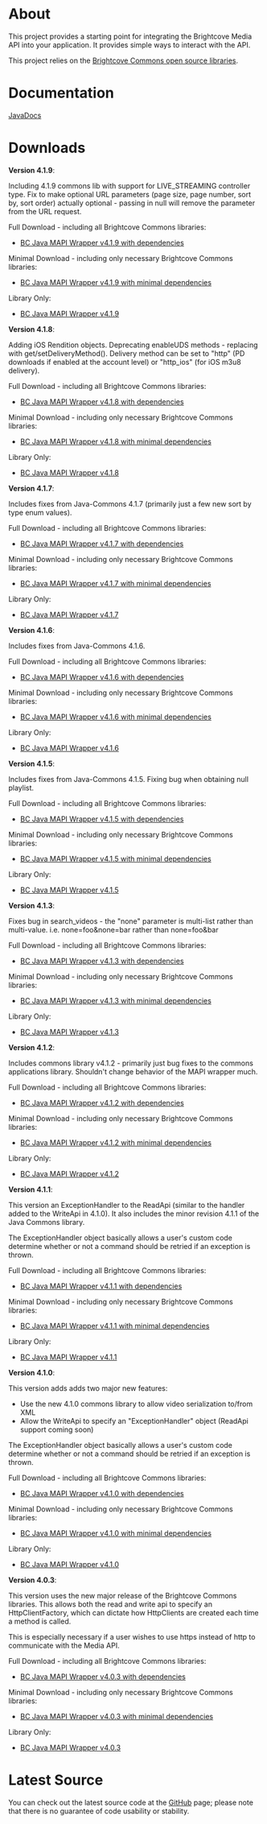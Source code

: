 About
=====

This project provides a starting point for integrating the Brightcove Media API into your application. It provides simple ways to interact with the API.

This project relies on the [Brightcove Commons open source libraries](https://github.com/BrightcoveOS/Java-Commons).

Documentation
=============

[JavaDocs](http://brightcoveos.github.com/Java-MAPI-Wrapper/javadoc/)

Downloads
=========

**Version 4.1.9**:

Including 4.1.9 commons lib with support for LIVE_STREAMING controller type.
Fix to make optional URL parameters (page size, page number, sort by, sort order) actually optional - passing in null will remove the parameter from the URL request.

Full Download - including all Brightcove Commons libraries:

- [BC Java MAPI Wrapper v4.1.9 with dependencies](https://github.com/downloads/BrightcoveOS/Java-MAPI-Wrapper/bc-java-mapi-wrapper-4.1.9.zip)

Minimal Download - including only necessary Brightcove Commons libraries:

- [BC Java MAPI Wrapper v4.1.9 with minimal dependencies](https://github.com/downloads/BrightcoveOS/Java-MAPI-Wrapper/bc-java-mapi-wrapper-minimal-4.1.9.zip)

Library Only:

- [BC Java MAPI Wrapper v4.1.9](https://github.com/downloads/BrightcoveOS/Java-MAPI-Wrapper/bc-java-mapi-wrapper-4.1.9.jar)


**Version 4.1.8**:

Adding iOS Rendition objects.  Deprecating enableUDS methods - replacing with get/setDeliveryMethod().  Delivery method can be set to "http" (PD downloads if enabled at the account level) or "http_ios" (for iOS m3u8 delivery).

Full Download - including all Brightcove Commons libraries:

- [BC Java MAPI Wrapper v4.1.8 with dependencies](https://github.com/downloads/BrightcoveOS/Java-MAPI-Wrapper/bc-java-mapi-wrapper-4.1.8.zip)

Minimal Download - including only necessary Brightcove Commons libraries:

- [BC Java MAPI Wrapper v4.1.8 with minimal dependencies](https://github.com/downloads/BrightcoveOS/Java-MAPI-Wrapper/bc-java-mapi-wrapper-minimal-4.1.8.zip)

Library Only:

- [BC Java MAPI Wrapper v4.1.8](https://github.com/downloads/BrightcoveOS/Java-MAPI-Wrapper/bc-java-mapi-wrapper-4.1.8.jar)


**Version 4.1.7**:

Includes fixes from Java-Commons 4.1.7 (primarily just a few new sort by type enum values).

Full Download - including all Brightcove Commons libraries:

- [BC Java MAPI Wrapper v4.1.7 with dependencies](https://github.com/downloads/BrightcoveOS/Java-MAPI-Wrapper/bc-java-mapi-wrapper-4.1.7.zip)

Minimal Download - including only necessary Brightcove Commons libraries:

- [BC Java MAPI Wrapper v4.1.7 with minimal dependencies](https://github.com/downloads/BrightcoveOS/Java-MAPI-Wrapper/bc-java-mapi-wrapper-minimal-4.1.7.zip)

Library Only:

- [BC Java MAPI Wrapper v4.1.7](https://github.com/downloads/BrightcoveOS/Java-MAPI-Wrapper/bc-java-mapi-wrapper-4.1.7.jar)


**Version 4.1.6**:

Includes fixes from Java-Commons 4.1.6.

Full Download - including all Brightcove Commons libraries:

- [BC Java MAPI Wrapper v4.1.6 with dependencies](https://github.com/downloads/BrightcoveOS/Java-MAPI-Wrapper/bc-java-mapi-wrapper-4.1.6.zip)

Minimal Download - including only necessary Brightcove Commons libraries:

- [BC Java MAPI Wrapper v4.1.6 with minimal dependencies](https://github.com/downloads/BrightcoveOS/Java-MAPI-Wrapper/bc-java-mapi-wrapper-minimal-4.1.6.zip)

Library Only:

- [BC Java MAPI Wrapper v4.1.6](https://github.com/downloads/BrightcoveOS/Java-MAPI-Wrapper/bc-java-mapi-wrapper-4.1.6.jar)


**Version 4.1.5**:

Includes fixes from Java-Commons 4.1.5.
Fixing bug when obtaining null playlist.

Full Download - including all Brightcove Commons libraries:

- [BC Java MAPI Wrapper v4.1.5 with dependencies](https://github.com/downloads/BrightcoveOS/Java-MAPI-Wrapper/bc-java-mapi-wrapper-4.1.5.zip)

Minimal Download - including only necessary Brightcove Commons libraries:

- [BC Java MAPI Wrapper v4.1.5 with minimal dependencies](https://github.com/downloads/BrightcoveOS/Java-MAPI-Wrapper/bc-java-mapi-wrapper-minimal-4.1.5.zip)

Library Only:

- [BC Java MAPI Wrapper v4.1.5](https://github.com/downloads/BrightcoveOS/Java-MAPI-Wrapper/bc-java-mapi-wrapper-4.1.5.jar)


**Version 4.1.3**:

Fixes bug in search_videos - the "none" parameter is multi-list rather than multi-value.
i.e. none=foo&none=bar rather than none=foo&bar

Full Download - including all Brightcove Commons libraries:

- [BC Java MAPI Wrapper v4.1.3 with dependencies](https://github.com/downloads/BrightcoveOS/Java-MAPI-Wrapper/bc-java-mapi-wrapper-4.1.3.zip)

Minimal Download - including only necessary Brightcove Commons libraries:

- [BC Java MAPI Wrapper v4.1.3 with minimal dependencies](https://github.com/downloads/BrightcoveOS/Java-MAPI-Wrapper/bc-java-mapi-wrapper-minimal-4.1.3.zip)

Library Only:

- [BC Java MAPI Wrapper v4.1.3](https://github.com/downloads/BrightcoveOS/Java-MAPI-Wrapper/bc-java-mapi-wrapper-4.1.3.jar)

**Version 4.1.2**:

Includes commons library v4.1.2 - primarily just bug fixes to the commons
applications library.  Shouldn't change behavior of the MAPI wrapper much.

Full Download - including all Brightcove Commons libraries:

- [BC Java MAPI Wrapper v4.1.2 with dependencies](https://github.com/downloads/BrightcoveOS/Java-MAPI-Wrapper/bc-java-mapi-wrapper-4.1.2.zip)

Minimal Download - including only necessary Brightcove Commons libraries:

- [BC Java MAPI Wrapper v4.1.2 with minimal dependencies](https://github.com/downloads/BrightcoveOS/Java-MAPI-Wrapper/bc-java-mapi-wrapper-minimal-4.1.2.zip)

Library Only:

- [BC Java MAPI Wrapper v4.1.2](https://github.com/downloads/BrightcoveOS/Java-MAPI-Wrapper/bc-java-mapi-wrapper-4.1.2.jar)


**Version 4.1.1**:

This version an ExceptionHandler to the ReadApi (similar to the handler added
to the WriteApi in 4.1.0).  It also includes the minor revision 4.1.1 of the
Java Commons library.

The ExceptionHandler object basically allows a user's custom code determine
whether or not a command should be retried if an exception is thrown.

Full Download - including all Brightcove Commons libraries:

- [BC Java MAPI Wrapper v4.1.1 with dependencies](https://github.com/downloads/BrightcoveOS/Java-MAPI-Wrapper/bc-java-mapi-wrapper-4.1.1.zip)

Minimal Download - including only necessary Brightcove Commons libraries:

- [BC Java MAPI Wrapper v4.1.1 with minimal dependencies](https://github.com/downloads/BrightcoveOS/Java-MAPI-Wrapper/bc-java-mapi-wrapper-minimal-4.1.1.zip)

Library Only:

- [BC Java MAPI Wrapper v4.1.1](https://github.com/downloads/BrightcoveOS/Java-MAPI-Wrapper/bc-java-mapi-wrapper-4.1.1.jar)


**Version 4.1.0**:

This version adds adds two major new features:

- Use the new 4.1.0 commons library to allow video serialization to/from XML
- Allow the WriteApi to specify an "ExceptionHandler" object (ReadApi support coming soon)

The ExceptionHandler object basically allows a user's custom code determine
whether or not a command should be retried if an exception is thrown.

Full Download - including all Brightcove Commons libraries:

- [BC Java MAPI Wrapper v4.1.0 with dependencies](https://github.com/downloads/BrightcoveOS/Java-MAPI-Wrapper/bc-java-mapi-wrapper-4.1.0.zip)

Minimal Download - including only necessary Brightcove Commons libraries:

- [BC Java MAPI Wrapper v4.1.0 with minimal dependencies](https://github.com/downloads/BrightcoveOS/Java-MAPI-Wrapper/bc-java-mapi-wrapper-minimal-4.1.0.zip)

Library Only:

- [BC Java MAPI Wrapper v4.1.0](https://github.com/downloads/BrightcoveOS/Java-MAPI-Wrapper/bc-java-mapi-wrapper-4.1.0.jar)


**Version 4.0.3**:

This version uses the new major release of the Brightcove Commons libraries.
This allows both the read and write api to specify an HttpClientFactory, which
can dictate how HttpClients are created each time a method is called.

This is especially necessary if a user wishes to use https instead of http to
communicate with the Media API.

Full Download - including all Brightcove Commons libraries:

- [BC Java MAPI Wrapper v4.0.3 with dependencies](https://github.com/downloads/BrightcoveOS/Java-MAPI-Wrapper/bc-java-mapi-wrapper-4.0.3.zip)

Minimal Download - including only necessary Brightcove Commons libraries:

- [BC Java MAPI Wrapper v4.0.3 with minimal dependencies](https://github.com/downloads/BrightcoveOS/Java-MAPI-Wrapper/bc-java-mapi-wrapper-minimal-4.0.3.zip)

Library Only:

- [BC Java MAPI Wrapper v4.0.3](https://github.com/downloads/BrightcoveOS/Java-MAPI-Wrapper/bc-java-mapi-wrapper-4.0.3.jar)

Latest Source
=============

You can check out the latest source code at the
[GitHub](http://github.com/brightcoveos/Java-MAPI-Wrapper) page; please
note that there is no guarantee of code usability or stability.
